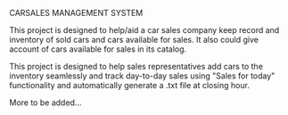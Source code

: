CARSALES MANAGEMENT SYSTEM

This project is designed to help/aid a car sales company keep record and inventory of sold cars and cars available for sales.
It also could give account of cars available for sales in its catalog.

This project is designed to help sales representatives add cars to the inventory seamlessly and track day-to-day sales using "Sales for today" functionality and automatically generate a .txt file at closing hour.

More to be added...